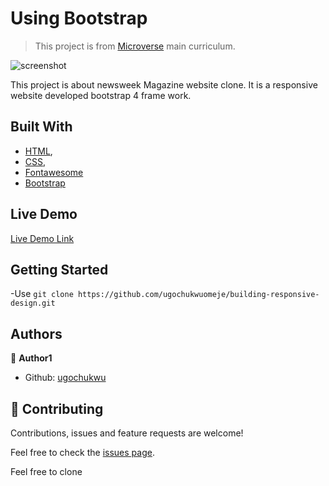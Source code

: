 # Using Bootstrap

> This project is from [Microverse](https://www.microverse.org/) main curriculum.


![screenshot](image/screenshot.png)


This project is about newsweek Magazine website clone. It is a responsive website developed bootstrap 4 frame work.



## Built With

- [HTML](https://developer.mozilla.org/en-US/docs/Web/HTML),
- [CSS](https://www.w3schools.com/css/),
- [Fontawesome](https://fontawesome.com/)
- [Bootstrap](https://www.w3schools.com/bootstrap4/bootstrap_utilities.asp)


## Live Demo

[Live Demo Link](https://ugochukwuomeje.github.io/using-boostrap/)


## Getting Started

-Use `git clone https://github.com/ugochukwuomeje/building-responsive-design.git` 

## Authors

👤 **Author1**

- Github: [ugochukwu](https://github.com/ugochukwuomeje)


## 🤝 Contributing

Contributions, issues and feature requests are welcome!

Feel free to check the [issues page](issues/).

Feel free to clone
